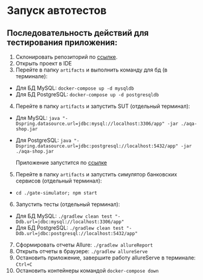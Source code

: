 # Запуск автотестов

## Последовательность действий для тестирования приложения: 
1. Склонировать репозиторий по [ссылке](https://github.com/Bob-Jacka/Diplom).
2. Открыть проект в IDE
3. Перейте в папку `artifacts` и выполнить команду для бд (в терминале):
- Для БД MySQL:
`docker-compose up -d mysqldb`
- Для БД PostgreSQL:
`docker-compose up -d postgresqldb`
4. Перейте в папку `artifacts` и запустить SUT (отдельный терминал):
- Для MySQL:
`java "-Dspring.datasource.url=jdbc:mysql://localhost:3306/app" -jar ./aqa-shop.jar`
- Для PostgreSQL:
`java "-Dspring.datasource.url=jdbc:postgresql://localhost:5432/app" -jar ./aqa-shop.jar`

  Приложение запустится по [ссылке](http://localhost:8080/)
5. Перейте в папку `artifacts` и запустить симулятор банковских сервисов (отдельный терминал):
- `cd ./gate-simulator; npm start`

6. Запустить тесты (отдельный терминал):
- Для БД MySQL:
`./gradlew clean test "-Ddb.url=jdbc:mysql://localhost:3306/app"`
- Для БД PostgreSQL:
`./gradlew clean test "-Ddb.url=jdbc:postgresql://localhost:5432/app"`
7. Сформировать отчеты Allure:
`./gradlew allureReport`
8. Открыть отчеты в браузере:
`./gradlew allureServe`
9. Остановить приложение, завершите работу allureServe в терминале:
`Ctrl+C`
10. Остановить контейнеры командой
`docker-compose down`
